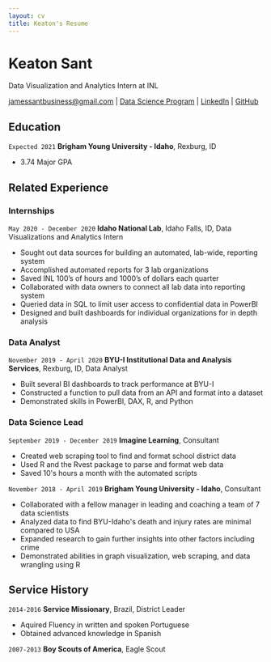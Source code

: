 ```yaml
---
layout: cv
title: Keaton's Resume
---
```

# Keaton Sant
Data Visualization and Analytics Intern at INL

<div id="webaddress">
<a href="jamessantbusiness@gmail.com">jamessantbusiness@gmail.com</a>
| <a href="https://byuidatascience.github.io/development.html">Data Science Program</a>
| <a href="https://www.linkedin.com/in/keatonsant/">LinkedIn</a>
| <a href="https://github.com/KeatonJSant?tab=repositories">GitHub</a>
</div>

<!-- https://www.monique.tech/the-art-of-markdown -->

## Education

`Expected 2021`
__Brigham Young University - Idaho__, Rexburg, ID

- 3.74 Major GPA


## Related Experience

### Internships

`May 2020 - December 2020`
__Idaho National Lab__, Idaho Falls, ID, Data Visualizations and Analytics Intern

- Sought out data sources for building an automated, lab-wide, reporting system
- Accomplished automated reports for 3 lab organizations
- Saved INL 100’s of hours and 1000’s of dollars each quarter
- Collaborated with data owners to connect all lab data into reporting system
- Queried data in SQL to limit user access to confidential data in PowerBI
- Designed and built dashboards for individual organizations for in depth analysis

### Data Analyst

`November 2019 - April 2020`
__BYU-I Institutional Data and Analysis Services__, Rexburg, ID, Data Analyst

- Built several BI dashboards to track performance at BYU-I
- Constructed a function to pull data from an API and format into a dataset
- Demonstrated skills in PowerBI, DAX, R, and Python

### Data Science Lead

`September 2019 - December 2019`
__Imagine Learning__, Consultant

- Created web scraping tool to find and format school district data
- Used R and the Rvest package to parse and format web data
- Saved 10's hours a month with the automated scripts

`November 2018 - April 2019`
__Brigham Young University - Idaho__, Consultant

- Collaborated with a fellow manager in leading and coaching a team of 7 data scientists 
- Analyzed data to find BYU-Idaho's death and injury rates are minimal compared to USA 
- Expanded research to gain further insights into other factors including crime
- Demonstrated abilities in graph visualization, web scraping, and data wrangling using R

## Service History

`2014-2016`
__Service Missionary__, Brazil, District Leader
- Aquired Fluency in written and spoken Portuguese
- Obtained advanced knowledge in Spanish

`2007-2013`
__Boy Scouts of America__, Eagle Scout

<!-- ### Footer

Last updated: May 2013 -->


